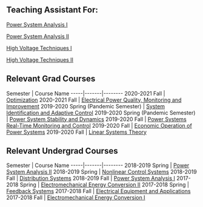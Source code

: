 ## Teaching Assistant For:

[Power System Analysis I](https://catalog.metu.edu.tr/course.php?course_code=5670471) 

[Power System Analysis II](https://catalog.metu.edu.tr/course.php?course_code=5670472) 

[High Voltage Techniques I](https://catalog.metu.edu.tr/course.php?course_code=5670475) 

[High Voltage Techniques II](https://catalog.metu.edu.tr/course.php?course_code=5670476) 


## Relevant Grad Courses

Semester | Course Name 
-----|-------|--------
2020-2021 Fall | [Optimization](https://catalog.metu.edu.tr/course.php?course_code=5670553) 
2020-2021 Fall | [Electrical Power Quality, Monitoring and Improvement](https://catalog.metu.edu.tr/course.php?course_code=5670786) 
2019-2020 Spring (Pandemic Semester) | [System Identification and Adaptive Control](https://catalog.metu.edu.tr/course.php?course_code=5670558) 
2019-2020 Spring (Pandemic Semester) | [Power System Stability and Dynamics](https://catalog.metu.edu.tr/course.php?course_code=5670573) 
2019-2020 Fall | [Power Systems Real-Time Monitoring and Control](https://catalog.metu.edu.tr/course.php?course_code=5670574) 
2019-2020 Fall | [Economic Operation of Power Systems](https://catalog.metu.edu.tr/course.php?course_code=5670579) 
2019-2020 Fall | [Linear Systems Theory](https://catalog.metu.edu.tr/course.php?course_code=5670501) 

## Relevant Undergrad Courses

Semester | Course Name 
-----|-------|--------
2018-2019 Spring | [Power System Analysis II](https://catalog.metu.edu.tr/course.php?course_code=5670472) 
2018-2019 Spring | [Nonlinear Control Systems](https://catalog.metu.edu.tr/course.php?course_code=5670404) 
2018-2019 Fall | [Distribution Systems](https://catalog.metu.edu.tr/course.php?course_code=5670474) 
2018-2019 Fall | [Power System Analysis I](https://catalog.metu.edu.tr/course.php?course_code=5670471) 
2017-2018 Spring | [Electromechanical Energy Conversion II](https://catalog.metu.edu.tr/course.php?course_code=5670362) 
2017-2018 Spring | [Feedback Systems](https://catalog.metu.edu.tr/course.php?course_code=5670302) 
2017-2018 Fall | [Electrical Equipment and Applications](https://catalog.metu.edu.tr/course.php?course_code=5670374) 
2017-2018 Fall | [Electromechanical Energy Conversion I](https://catalog.metu.edu.tr/course.php?course_code=5670361) 
